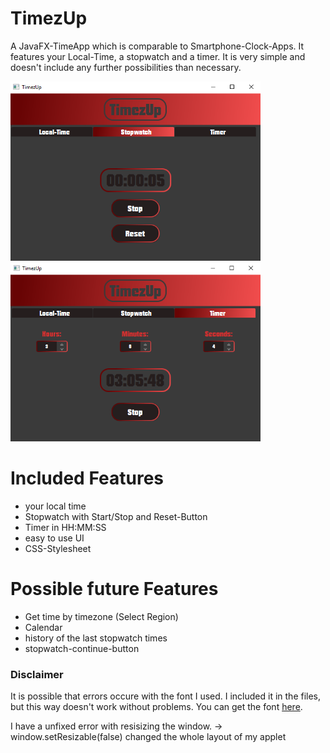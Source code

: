 # TimezUp
A JavaFX-TimeApp which is comparable to Smartphone-Clock-Apps. It features your Local-Time, a stopwatch and a timer. It is very simple and doesn't include any further possibilities than necessary.

<img src = "PreviewImages/Stopwatch.PNG" width = "400"> <img src = "PreviewImages/Timer.PNG" width = "400">

# Included Features
- your local time
- Stopwatch with Start/Stop and Reset-Button
- Timer in HH:MM:SS
- easy to use UI
- CSS-Stylesheet

# Possible future Features
- Get time by timezone (Select Region)
- Calendar
- history of the last stopwatch times
- stopwatch-continue-button

### Disclaimer
It is possible that errors occure with the font I used. I included it in the files, but this way doesn't work without problems.
You can get the font [here](https://fontzone.net/font-details/autumn-regular "Autumn-Font").

I have a unfixed error with resisizing the window.
-> window.setResizable(false) changed the whole layout of my applet
